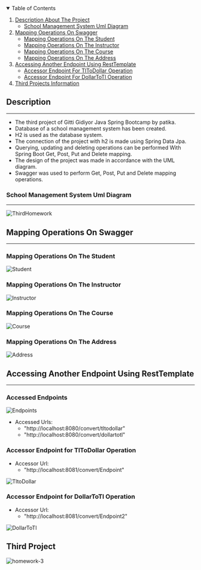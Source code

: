 <details open="open">
  <summary>Table of Contents</summary>
  <ol>
    <li>
      <a href="#description">Description About The Project</a>
      <ul>
        <li><a href="#school-management-system-uml-diagram">School Management System Uml Diagram</a></li>
      </ul>
    </li>
    <li>
      <a href="#mapping-operations-on-swagger">Mapping Operations On Swagger</a>
      <ul>
        <li><a href="#mapping-operations-on-the-student">Mapping Operations On The Student</a></li>
        <li><a href="#mapping-operations-on-the-instructor">Mapping Operations On The Instructor</a></li>
        <li><a href="#mapping-operations-on-the-course">Mapping Operations On The Course</a></li>
        <li><a href="#mapping-operations-on-the-address">Mapping Operations On The Address</a></li>
      </ul>
    </li>
    <li><a href="#accessing-another-endpoint-using-restTemplate">Accessing Another Endpoint Using RestTemplate</a>
      <ul>
        <li><a href="#accessor-endpoint-for-tlToDollar-operation">Accessor Endpoint For TlToDollar Operation</a></li>
        <li><a href="#accessor-endpoint-for-dollarToTl-operation">Accessor Endpoint For DollarToTl Operation</a></li>
      </ul>
    </li>
    <li><a href="#third-project">Third Projects Information</a></li>
  </ol>
</details>

## Description

---
- The third project of Gitti Gidiyor Java Spring Bootcamp by patika.
- Database of a school management system has been created.
- H2 is used as the database system.
- The connection of the project with h2 is made using Spring Data Jpa.
- Querying, updating and deleting operations can be performed With Spring Boot Get, Post, Put and Delete mapping.
- The design of the project was made in accordance with the UML diagram.
- Swagger was used to perform Get, Post, Put and Delete mapping operations.

### School Management System Uml Diagram

---
![ThirdHomework](SchoolManagementSystem/src/main/java/images/ThirdHomework.jpg)

## Mapping Operations On Swagger

---
### Mapping Operations On The Student

![Student](SchoolManagementSystem/src/main/java/images/Student.jpg)

### Mapping Operations On The Instructor

![Instructor](SchoolManagementSystem/src/main/java/images/Instructor.jpg)

### Mapping Operations On The Course

![Course](SchoolManagementSystem/src/main/java/images/Course.jpg)

### Mapping Operations On The Address

![Address](SchoolManagementSystem/src/main/java/images/Address.jpg)

## Accessing Another Endpoint Using RestTemplate

---
### Accessed Endpoints

![Endpoints](SchoolManagementSystem/src/main/java/images/Endpoints.jpg)

* Accessed Urls:
  * "http://localhost:8080/convert/tltodollar"
  * "http://localhost:8080/convert/dollartotl"

### Accessor Endpoint for TlToDollar Operation

* Accessor Url:
  * "http://localhost:8081/convert/Endpoint"


![TltoDollar](SchoolManagementSystem/src/main/java/images/Tltodollar.jpg)

### Accessor Endpoint for DollarToTl Operation

* Accessor Url:
  * "http://localhost:8081/convert/Endpoint2"

![DollarToTl](SchoolManagementSystem/src/main/java/images/Dollartotl.jpg)


## Third Project



![homework-3](https://user-images.githubusercontent.com/45206582/130367375-bd448187-9b20-41aa-9608-d0ae906e862a.PNG)
